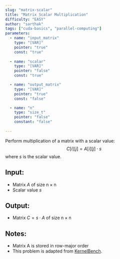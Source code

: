 ```yaml
---
slug: "matrix-scalar"
title: "Matrix Scalar Multiplication"
difficulty: "EASY"
author: "sarthak"
tags: ["cuda-basics", "parallel-computing"]
parameters:
  - name: "input_matrix"
    type: "[VAR]"
    pointer: "true"
    const: "true"
  
  - name: "scalar"
    type: "[VAR]"
    pointer: "false"
    const: "true"

  - name: "output_matrix" 
    type: "[VAR]"
    pointer: "true"
    const: "false"

  - name: "n" 
    type: "size_t"
    pointer: "false"
    constant: "false"
    
---
```


Perform multiplication of a matrix with a scalar value:
$$
C[i][j] = A[i][j] \cdot s
$$
where $s$ is the scalar value.

## Input:
- Matrix $A$ of size $\text{n} \times \text{n}$
- Scalar value $s$

## Output:
- Matrix $C = s \cdot A$ of size $\text{n} \times \text{n}$

## Notes:
- Matrix $\text{A}$ is stored in row-major order
- This problem is adapted from [KernelBench](https://github.com/ScalingIntelligence/KernelBench/blob/main/KernelBench/level1/5_Matrix_scalar_multiplication.py).
